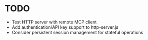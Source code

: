 # TODO

- Test HTTP server with remote MCP client
- Add authentication/API key support to http-server.js
- Consider persistent session management for stateful operations

